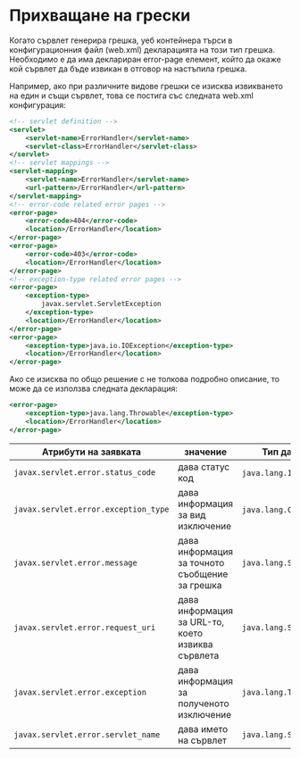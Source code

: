 # Прихващане на грески

Когато сървлет генерира грешка, уеб контейнера търси в конфигурационния файл (web.xml) декларацията на този тип грешка. Необходимо е да има деклариран error-page елемент, който да окаже кой сървлет да бъде извикан в отговор на настъпила грешка.

Например, ако при различните видове грешки се изисква извикването на един и
същи сървлет, това се постига със следната web.xml конфигурация:
```xml
<!-- servlet definition -->
<servlet>
    <servlet-name>ErrorHandler</servlet-name>
    <servlet-class>ErrorHandler</servlet-class>
</servlet>
<!-- servlet mappings -->
<servlet-mapping>
    <servlet-name>ErrorHandler</servlet-name>
    <url-pattern>/ErrorHandler</url-pattern>
</servlet-mapping>
<!-- error-code related error pages -->
<error-page>
    <error-code>404</error-code>
    <location>/ErrorHandler</location>
</error-page>
<error-page>
    <error-code>403</error-code>
    <location>/ErrorHandler</location>
</error-page>
<!-- exception-type related error pages -->
<error-page>
    <exception-type>
        javax.servlet.ServletException
    </exception-type>
    <location>/ErrorHandler</location>
</error-page>
<error-page>
    <exception-type>java.io.IOException</exception-type>
    <location>/ErrorHandler</location>
</error-page>
```

Ако се изисква по общо решение с не толкова подробно описание, то може да се
използва следната декларация:

```xml
<error-page>
    <exception-type>java.lang.Throwable</exception-type>
    <location>/ErrorHandler</location>
</error-page>
```
Атрибути на заявката | значение | Тип данни
|-|-|-|
```javax.servlet.error.status_code``` | дава статус код | ```java.lang.Integer```;
```javax.servlet.error.exception_type``` | дава информация за вид изключение |```java.lang.Class```;
```javax.servlet.error.message``` | дава информация за точното съобщение за грешка | ```java.lang.String```
```javax.servlet.error.request_uri``` | дава информация за URL-то, което извиква сървлета | ```java.lang.String```
```javax.servlet.error.exception``` | дава информация за полученото изключение | ```java.lang.Throwable```
```javax.servlet.error.servlet_name``` | дава името на сървлет | ```java.lang.String```

